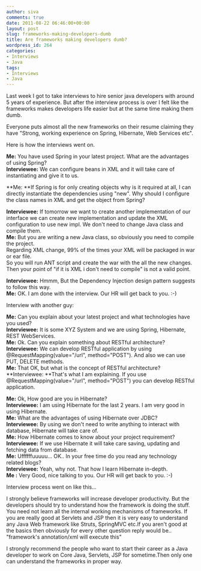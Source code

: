 ```yaml
---
author: siva
comments: true
date: 2011-08-22 06:46:00+00:00
layout: post
slug: frameworks-making-developers-dumb
title: Are frameworks making developers dumb?
wordpress_id: 264
categories:
- Interviews
- Java
tags:
- Interviews
- Java
---
```


Last week I got to take interviews to hire senior java developers with around 5 years of experience. But after the interview process is over I felt like the frameworks makes developers life easier but at the same time  making them dumb.  
  
Everyone puts almost all the new frameworks on their resume claiming they have "Strong, working experience on Spring, Hibernate, Web Services etc".  
  
Here is how the interviews went on.  
  
**Me:** You have used Spring in your latest project. What are the advantages of using Spring?  
**Interviewee:** We can configure beans in XML and it will take care of instantiating and give it to us.  
  
**Me: **If Spring is for only creating objects why is it required at all, I can directly instantiate the dependencies using "new". Why should I configure the class names in XML and get the object from Spring?  
  
**Interviewee:** If tomorrow we want to create another implementation of our interface we can create new implementation and update the XML configuration to use new impl. We don't need to change Java class and compile them.  
**Me:** But you are writing a new Java class, so obviously you need to compile the project.  
Regarding XML change, 99% of the times your XML will be packaged in war or ear file.   
So you will run ANT script and create the war with the all the new changes.  
Then your point of "if it is XML i don't need to compile" is not a valid point.  
  
**Interviewee:** Hmmm, But the Dependency Injection design pattern suggests to follow this way.  
**Me:** OK. I am done with the interview. Our HR will get back to you. :-)  
  
Interview with another guy:  
  
**Me:** Can you explain about your latest project and what technologies have you used?  
**Interviewee:** It is some XYZ System and we are using Spring, Hibernate, REST WebServices.  
**Me:** Ok. Can you explain something about RESTful architecture?  
**Interviewee:** We can develop RESTful application by using @RequestMapping(value="/url", method="POST"). And also we can use PUT, DELETE methods.  
**Me:** That OK, but what is the concept of RESTful architecture?  
**Interviewee: **That's what I am explaining. If you use @RequestMapping(value="/url", method="POST") you can develop RESTful application.  
  
**Me:** Ok, How good are you in Hibernate?  
**Interviewee:** I am using Hibernate for the last 2 years. I am very good in using Hibernate.  
**Me:** What are the advantages of using Hibernate over JDBC?  
**Interviewee:** By using we don't need to write anything to interact with database, Hibernate will take care of.  
**Me:** How Hibernate comes to know about your project requirement?  
**Interviewee:** If we use Hibernate it will take care saving, updating and fetching data from database.  
**Me:** Uffffffuuuuu... OK.. In your free time do you read any technology related blogs?  
**Interviewee:** Yeah, why not. That how I learn Hibernate in-depth.  
**Me :** Very Good, nice talking to you. Our HR will get back to you. :-)  
  
Interview process went on like this...  
  
I strongly believe frameworks will increase developer productivity. But the developers should try to understand how the framework is doing the stuff. You need not learn all the internal working mechanisms of frameworks. If you are really good at Servlets and JSP then it is very easy to understand any Java Web framework like Struts, SpringMVC etc.If you aren't good at the basics then obviously for every other question  reply would be.. "framework's annotation/xml will execute this"   
  
I strongly recommend the people who want to start their career as a Java developer to work on Core Java, Servlets, JSP for sometime.Then only one can understand the frameworks in proper way.   
  

